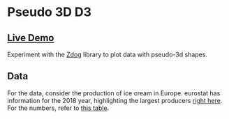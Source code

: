 # Pseudo 3D D3

## [Live Demo](https://codepen.io/borntofrappe/full/yLeBLYX)

Experiment with the [Zdog](http://zzz.dog/) library to plot data with pseudo-3d shapes.

## Data

For the data, consider the production of ice cream in Europe. eurostat has information for the 2018 year, highlighting the largest producers [right here](https://ec.europa.eu/eurostat/en/web/products-eurostat-news/-/DDN-20190826-1). For the numbers, refer to [this table](https://appsso.eurostat.ec.europa.eu/nui/show.do?query=BOOKMARK_DS-066341_QID_2364182F_UID_-3F171EB0&layout=INDICATORS,C,X,0;DECL,L,Y,0;PRCCODE,B,Z,0;PERIOD,L,Z,1;&zSelection=DS-066341PERIOD,201852;DS-066341PRCCODE,10521000;&rankName1=PRCCODE_1_0_-1_2&rankName2=PERIOD_1_0_0_0&rankName3=INDICATORS_1_2_0_0&rankName4=DECL_1_0_0_1&sortR=ASC_-1_FIRST&rStp=&cStp=&rDCh=&cDCh=&rDM=true&cDM=true&footnes=false&empty=false&wai=false&time_mode=ROLLING&time_most_recent=false&lang=EN&cfo=%23%23%23%2C%23%23%23.%23%23%23).
